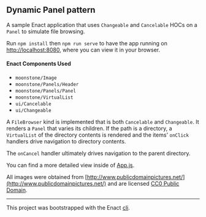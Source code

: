 ## Dynamic Panel pattern

A sample Enact application that uses `Changeable` and `Cancelable` HOCs on a `Panel` to simulate file browsing.

Run `npm install` then `npm run serve` to have the app running on [http://localhost:8080](http://localhost:8080), where you can view it in your browser.

#### Enact Components Used
- `moonstone/Image`
- `moonstone/Panels/Header`
- `moonstone/Panels/Panel`
- `moonstone/VirtualList`
- `ui/Cancelable`
- `ui/Changeable`

A `FileBrowser` kind is implemented that is both `Cancelable` and `Changeable`.  It renders a `Panel` that varies its children.  If the path is a directory, a `VirtualList` of the directory contents is rendered and the items' `onClick` handlers drive navigation to directory contents.

The `onCancel` handler ultimately drives navigation to the parent directory.

You can find a more detailed view inside of [App.js](src/App/App.js).

All images were obtained from [http://www.publicdomainpictures.net/](http://www.publicdomainpictures.net/) and are licensed [CC0 Public Domain](https://creativecommons.org/publicdomain/zero/1.0/).

---

This project was bootstrapped with the Enact [cli](https://github.com/enactjs/cli).
